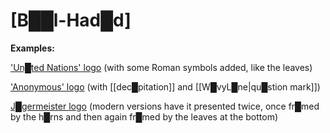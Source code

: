 # **[B██l-Had█d]**

**Examples:** 

['Un█ted Nations' logo](https://en.wikipedia.org/wiki/United_Nations#/media/File:UN_emblem_blue.svg) (with some Roman symbols added, like the leaves)

['Anonymous' logo](https://en.wikipedia.org/wiki/Anonymous_(hacker_group)#/media/File:Anonymous_emblem.svg) (with [[dec█pitation]] and [[W█vyL█ne|qu█stion mark]])

[J█germeister logo](https://images.ctfassets.net/kjc0jmow0idt/3PyfGL36PCugKeSgYuuCM/3cefb36a36fa0569d3332579318645c3/label_01.jpg?fm=webp&w=1000&q=66) (modern versions have it presented twice, once fr█med by the h█rns and then again fr█med by the leaves at the bottom)